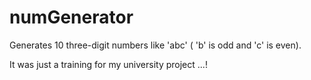 # numGenerator
Generates 10 three-digit numbers like 'abc' ( 'b' is odd and 'c' is even).

It was just a training for my university project ...!

